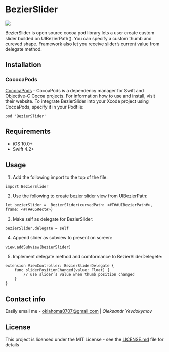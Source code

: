 # BezierSlider
![](https://github.com/oleksandryevdokymov/BezierSlider/blob/master/ezgif.com-video-to-gif.gif)

BezierSlider is open source cocoa pod library lets a user create custom slider builded on UIBezierPath(). You can specify a custom thumb and cureved shape. Framework also let you receive slider’s current value from delegate method.

## Installation
### CococaPods
[CococaPods](https://cocoapods.org) - CocoaPods is a dependency manager for Swift and Objective-C Cocoa projects. 
For information how to use and install, visit their website. To integrate BezierSlider into your Xcode project using CocoaPods, specify it in your Podfile:
```
pod 'BezierSlider'
```

## Requirements
* iOS 10.0+
* Swift 4.2+

## Usage 
1. Add the following import to the top of the file:
```
import BezierSlider
```
2. Use the following to create bezier slider view from UIBezierPath:
```
let bezierSlider =  BezierSlider(curvedPath: <#T##UIBezierPath#>, frame: <#T##CGRect#>)
```
3. Make self as delegate for BezierSlider:
```
bezierSlider.delegate = self
```
4. Append slider as subview to present on screen:
```
view.addSubview(bezierSlider)
```
5. Implement delegate method and comformance to BezierSliderDelegete: 
```
extension ViewController: BezierSliderDelegate {
    func sliderPositionChanged(value: Float) {
        // use slider’s value when thumb position changed
    }
}
```

## Contact info
Easily email me  - [oklahoma0707@gmail.com](oklahoma0707@gmail.com) | *Oleksandr Yevdokymov* 

## License
This project is licensed under the MIT License - see the [LICENSE.md](LICENSE.md) file for details
